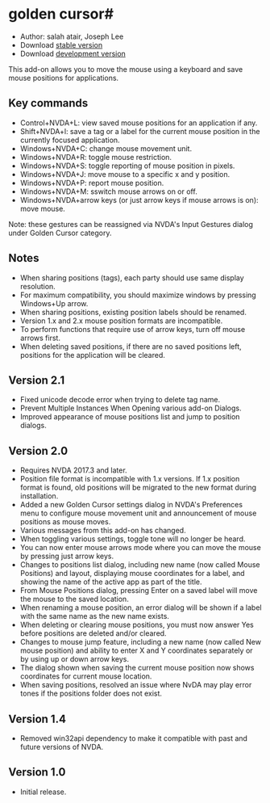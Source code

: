 # golden cursor#

* Author: salah atair, Joseph Lee
* Download [stable version][1]
* Download [development version][2]

This add-on allows you to move the mouse using a keyboard and save mouse positions for applications.

## Key commands

* Control+NVDA+L: view saved mouse positions for an application if any.
* Shift+NVDA+l: save a tag or a label for the current mouse position in the currently focused application.
* Windows+NVDA+C: change mouse movement unit.
* Windows+NVDA+R: toggle mouse restriction.
* Windows+NVDA+S: toggle reporting of mouse position in pixels.
* Windows+NVDA+J: move mouse to a specific x and y position.
* Windows+NVDA+P: report mouse position.
* Windows+NVDA+M: sswitch mouse arrows on or off.
* Windows+NVDA+arrow keys (or just arrow keys if mouse arrows is on): move mouse.

Note: these gestures can be reassigned via NVDA's Input Gestures dialog under Golden Cursor category.

## Notes

* When sharing positions (tags), each party should use same display resolution.
* For maximum compatibility, you should maximize windows by pressing Windows+Up arrow.
* When sharing positions, existing position labels should be renamed.
* Version 1.x and 2.x mouse position formats are incompatible.
* To perform functions that require use of arrow keys, turn off mouse arrows first.
* When deleting saved positions, if there are no saved positions left, positions for the application will be cleared.

## Version 2.1

* Fixed unicode decode error when trying to delete tag name.
* Prevent Multiple Instances When Opening various add-on Dialogs.
* Improved appearance of mouse positions list and jump to position dialogs.

## Version 2.0

* Requires NVDA 2017.3 and later.
* Position file format is incompatible with 1.x versions. If 1.x position format is found, old positions will be migrated to the new format during installation.
* Added a new Golden Cursor settings dialog in NVDA's Preferences menu to configure mouse movement unit and announcement of mouse positions as mouse moves.
* Various messages from this add-on has changed.
* When toggling various settings, toggle tone will no longer be heard.
* You can now enter mouse arrows mode where you can move the mouse by pressing just arrow keys.
* Changes to positions list dialog, including new name (now called Mouse Positions) and layout, displaying mouse coordinates for a label, and showing the name of the active app as part of the title.
* From Mouse Positions dialog, pressing Enter on a saved label will move the mouse to the saved location.
* When renaming a mouse position, an error dialog will be shown if a label with the same name as the new name exists.
* When deleting or clearing mouse positions, you must now answer Yes before positions are deleted and/or cleared.
* Changes to mouse jump feature, including a new name (now called New mouse position) and ability to enter X and Y coordinates separately or by using up or down arrow keys.
* The dialog shown when saving the current mouse position now shows coordinates for current mouse location.
* When saving positions, resolved an issue where NvDA may play error tones if the positions folder does not exist.

## Version 1.4

* Removed win32api dependency to make it compatible with past and future versions of NVDA.

## Version 1.0

* Initial release.

[1]: https://addons.nvda-project.org/files/get.php?file=gc

[2]: https://addons.nvda-project.org/files/get.php?file=gc-dev
